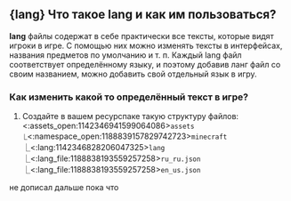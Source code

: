 ## {lang} Что такое lang и как им пользоваться?
**lang** файлы содержат в себе практически все тексты, которые видят игроки в игре. С помощью них можно изменять тексты в интерфейсах, названия предметов по умолчанию и т. п. Каждый lang файл соответствует определённому языку, и поэтому добавив ланг файл со своим названием, можно добавить свой отдельный язык в игру.

### Как изменить какой то определённый текст в игре?
1. Создайте в вашем ресурспаке такую структуру файлов:
<:assets_open:1142346941599064086>`assets`
⎿<:namespace_open:1188839157829742723>`minecraft`
　⎿<:lang:1142346828206047325>`lang`
　　⎿<:lang_file:1188838193559257258>`ru_ru.json`
　　⎿<:lang_file:1188838193559257258>`en_us.json`

не дописал дальше пока что